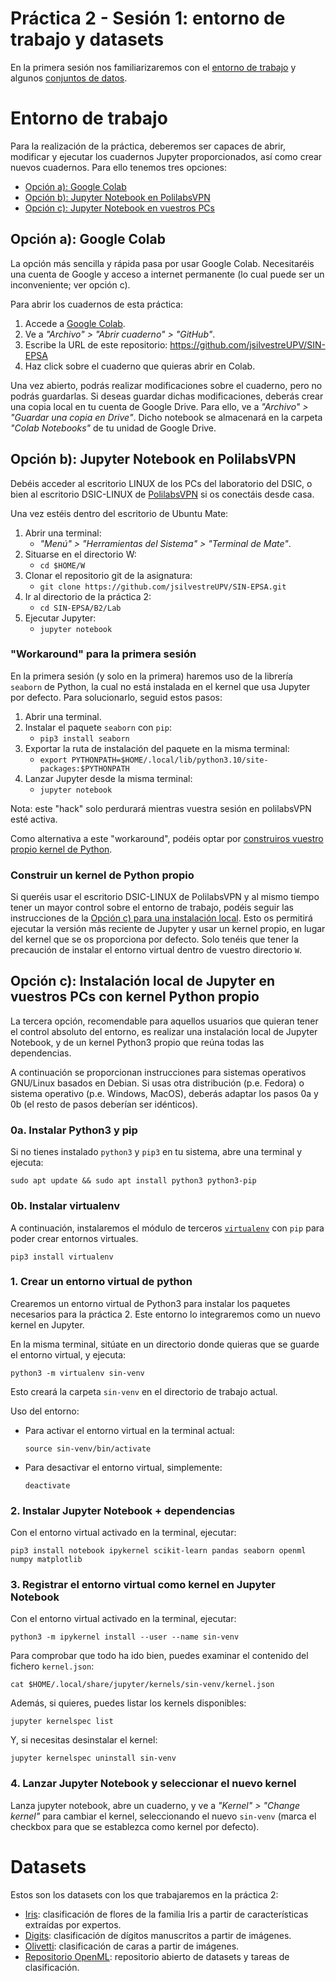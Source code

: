 # Práctica 2 - Sesión 1: entorno de trabajo y datasets

En la primera sesión nos familiarizaremos con el [entorno de trabajo](#entorno-de-trabajo) y algunos
[conjuntos de datos](#datasets).

# Entorno de trabajo

Para la realización de la práctica, deberemos ser capaces de abrir, modificar y ejecutar los cuadernos Jupyter proporcionados, así como crear nuevos cuadernos. Para ello tenemos tres opciones:

- [Opción a): Google Colab](#opción-a-google-colab)
- [Opción b): Jupyter Notebook en PolilabsVPN](#opción-b-jupyter-notebook-en-polilabsvpn)
- [Opción c): Jupyter Notebook en vuestros PCs](#opción-c-instalación-local-de-jupyter-en-vuestros-pcs-con-kernel-python-propio)


## Opción a): Google Colab

La opción más sencilla y rápida pasa por usar Google Colab. Necesitaréis una cuenta de Google y acceso a internet permanente (lo cual puede ser un inconveniente; ver opción c).

Para abrir los cuadernos de esta práctica:

1. Accede a [Google Colab](https://colab.research.google.com/).
1. Ve a *"Archivo" > "Abrir cuaderno" > "GitHub"*.
1. Escribe la URL de este repositorio: 
    https://github.com/jsilvestreUPV/SIN-EPSA
1. Haz click sobre el cuaderno que quieras abrir en Colab.

Una vez abierto, podrás realizar modificaciones sobre el cuaderno, pero no podrás guardarlas. Si deseas guardar dichas modificaciones, deberás crear una copia local en tu cuenta de Google Drive. Para ello, ve a *"Archivo" > "Guardar una copia en Drive"*. Dicho notebook se almacenará en la carpeta *"Colab Notebooks"* de tu unidad de Google Drive.

## Opción b): Jupyter Notebook en PolilabsVPN

Debéis acceder al escritorio LINUX de los PCs del laboratorio del DSIC, o bien al escritorio DSIC-LINUX de [PolilabsVPN](https://polilabsvpn.upv.es/) si os conectáis desde casa. 

Una vez estéis dentro del escritorio de Ubuntu Mate:

1. Abrir una terminal: 
    + *"Menú" > "Herramientas del Sistema" > "Terminal de Mate"*.
1. Situarse en el directorio W:
    + `cd $HOME/W`
1. Clonar el repositorio git de la asignatura:
    + `git clone https://github.com/jsilvestreUPV/SIN-EPSA.git`
1. Ir al directorio de la práctica 2:
    + `cd SIN-EPSA/B2/Lab`
1. Ejecutar Jupyter:
    + `jupyter notebook`

### "Workaround" para la primera sesión

En la primera sesión (y solo en la primera) haremos uso de la librería `seaborn` de Python, la cual no está instalada en el kernel que usa Jupyter por defecto. Para solucionarlo, seguid estos pasos:

1. Abrir una terminal.
2. Instalar el paquete `seaborn` con `pip`:
    + `pip3 install seaborn`
3. Exportar la ruta de instalación del paquete en la misma terminal:
    + `export PYTHONPATH=$HOME/.local/lib/python3.10/site-packages:$PYTHONPATH`
4. Lanzar Jupyter desde la misma terminal:
    + `jupyter notebook`

Nota: este "hack" solo perdurará mientras vuestra sesión en polilabsVPN esté activa. 

Como alternativa a este "workaround", podéis optar por [construiros vuestro propio kernel de Python](#construir-un-kernel-python-propio).

### Construir un kernel de Python propio

Si queréis usar el escritorio DSIC-LINUX de PolilabsVPN y al mismo tiempo tener un mayor control sobre el entorno de trabajo, podéis seguir las instrucciones de la [Opción  c) para una instalación local](#opción-c-instalación-local-de-jupyter-en-vuestros-pcs-con-kernel-propio). Esto os permitirá ejecutar la versión más reciente de Jupyter y usar un kernel propio, en lugar del kernel que se os proporciona por defecto. Solo tenéis que tener la precaución de instalar el entorno virtual dentro de vuestro directorio `W`.

## Opción c): Instalación local de Jupyter en vuestros PCs con kernel Python propio

La tercera opción, recomendable para aquellos usuarios que quieran tener el control absoluto del entorno, es realizar una instalación local de Jupyter Notebook, y de un kernel Python3 propio que reúna todas las dependencias.

A continuación se proporcionan instrucciones para sistemas operativos GNU/Linux basados en Debian. Si usas otra distribución (p.e. Fedora) o sistema operativo (p.e. Windows, MacOS), deberás adaptar los pasos 0a y 0b (el resto de pasos deberían ser idénticos). 

### 0a. Instalar Python3 y pip

Si no tienes instalado `python3` y `pip3` en tu sistema, abre una terminal y ejecuta:

`sudo apt update && sudo apt install python3 python3-pip`

### 0b. Instalar virtualenv

A continuación, instalaremos el módulo de terceros [`virtualenv`](https://pypi.org/project/virtualenv/) con `pip` para poder crear entornos virtuales.

`pip3 install virtualenv`

### 1. Crear un entorno virtual de python

Crearemos un entorno virtual de Python3 para instalar los paquetes necesarios para la práctica 2. Este entorno lo integraremos como un nuevo kernel en Jupyter.

En la misma terminal, sitúate en un directorio donde quieras que se guarde el entorno virtual, y ejecuta:

  `python3 -m virtualenv sin-venv` 

Esto creará la carpeta `sin-venv` en el directorio de trabajo actual. 

Uso del entorno:

- Para activar el entorno virtual en la terminal actual:

  `source sin-venv/bin/activate`

- Para desactivar el entorno virtual, simplemente:

  `deactivate`


### 2. Instalar Jupyter Notebook + dependencias

Con el entorno virtual activado en la terminal, ejecutar:

`pip3 install notebook ipykernel scikit-learn pandas seaborn openml numpy matplotlib`

### 3. Registrar el entorno virtual como kernel en Jupyter Notebook

Con el entorno virtual activado en la terminal, ejecutar:

`python3 -m ipykernel install --user --name sin-venv`

Para comprobar que todo ha ido bien, puedes examinar el contenido del fichero `kernel.json`:

`cat $HOME/.local/share/jupyter/kernels/sin-venv/kernel.json`

Además, si quieres, puedes listar los kernels disponibles:

`jupyter kernelspec list`

Y, si necesitas desinstalar el kernel:

`jupyter kernelspec uninstall sin-venv`

### 4. Lanzar Jupyter Notebook y seleccionar el nuevo kernel

Lanza jupyter notebook, abre un cuaderno, y ve a *"Kernel" > "Change kernel"* para cambiar el kernel, seleccionando el nuevo `sin-venv` (marca el checkbox para que se establezca como kernel por defecto).

# Datasets

Estos son los datasets con los que trabajaremos en la práctica 2:

- [Iris](01_iris.ipynb): clasificación de flores de la familia Iris a partir de características extraídas por expertos.
- [Digits](02_digits.ipynb): clasificación de dígitos manuscritos a partir de imágenes.
- [Olivetti](03_olivetti.ipynb): clasificación de caras a partir de imágenes.
- [Repositorio OpenML](04_openml.ipynb): repositorio abierto de datasets y tareas de clasificación.